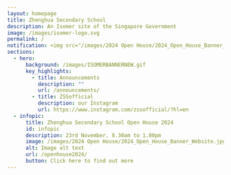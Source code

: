 ```yaml
---
layout: homepage
title: Zhenghua Secondary School
description: An Isomer site of the Singapore Government
image: /images/isomer-logo.svg
permalink: /
notification: <img src="/images/2024 Open House/2024_Open_House_Banner_Website.jpg">
sections:
  - hero:
      background: /images/ISOMERBANNERNEW.gif
      key_highlights:
        - title: Announcements
          description: ""
          url: /announcements/
        - title: ZSSofficial
          description: our Instagram
          url: https://www.instagram.com/zssofficial/?hl=en
  - infopic:
      title: Zhenghua Secondary School Open House 2024
      id: infopic
      description: 23rd November, 8.30am to 1.00pm
      image: /images/2024 Open House/2024_Open_House_Banner_Website.jpg
      alt: Image alt text
      url: /openhouse2024/
      button: Click here to find out more
---
```

